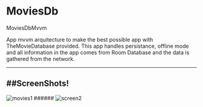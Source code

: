 # MoviesDb
MoviesDbMvvm

App mvvm arquitecture to make the best possible app with TheMovieDatabase provided.
This app handles persistance, offline mode and all information in the app comes from Room Database and the data is gathered 
from the network.

--- 
##ScreenShots!
---
![movies1](https://user-images.githubusercontent.com/28768991/103659757-ca8f0480-4f3a-11eb-9d68-ea58d3e4ce1b.png)  ###### ![screen2](https://user-images.githubusercontent.com/28768991/103817244-49b43380-5034-11eb-89f1-5097182e48fd.png)
